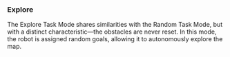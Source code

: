 ### Explore

The Explore Task Mode shares similarities with the Random Task Mode, but with a distinct characteristic—the obstacles are never reset. In this mode, the robot is assigned random goals, allowing it to autonomously explore the map.
